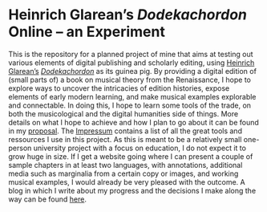 # Heinrich Glarean’s *Dodekachordon* Online – an Experiment
This is the repository for a planned project of mine that aims at testing out various elements of digital publishing and scholarly editing, using [Heinrich Glarean’s](https://en.wikipedia.org/wiki/Heinrich_Glarean) [*Dodekachordon*](https://imslp.org/wiki/Dodecachordon_(Glareanus,_Henricus)) as its guinea pig.
By providing a digital edition of (small parts of) a book on musical theory from the Renaissance, I hope to explore ways to uncover the intricacies of edition histories, expose elements of early modern learning, and make musical examples explorable and connectable.
In doing this, I hope to learn some tools of the trade, on both the musicological and the digital humanities side of things.
More details on what I hope to achieve and how I plan to go about it can be found in my [proposal](data/site/meta/Proposal.md). The [Impressum](data/site/meta/Impressum.md) contains a list of all the great tools and ressources I use in this project.
As this is meant to be a relatively small one-person university project with a focus on education, I do not expect it to grow huge in size. If I get a website going where I can present a couple of sample chapters in at least two languages, with annotations, additional media such as marginalia from a certain copy or images, and working musical examples, I would already be very pleased with the outcome. A blog in which I write about my progress and the decisions I make along the way can be found [here](https://umj95.github.io).
